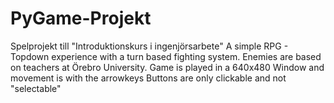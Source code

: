 # PyGame-Projekt
Spelprojekt till "Introduktionskurs i ingenjörsarbete"
A simple RPG - Topdown experience with a turn based fighting system.
Enemies are based on teachers at Örebro University.
Game is played in a 640x480 Window and movement is with the arrowkeys
Buttons are only clickable and not "selectable"
